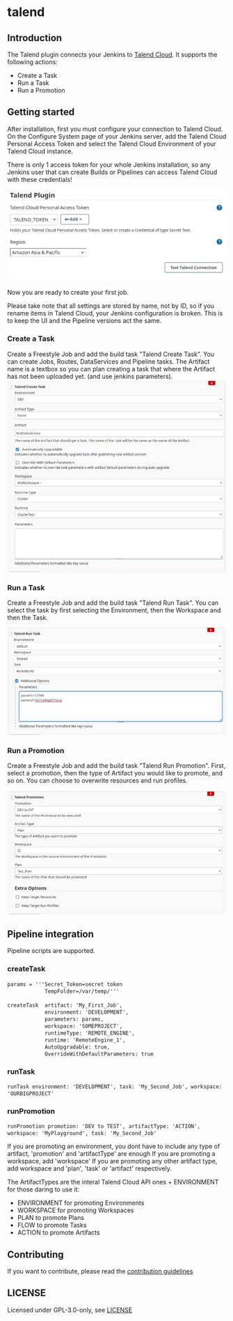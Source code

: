 # talend

## Introduction

The Talend plugin connects your Jenkins to [Talend Cloud](https://cloud.talend.com). It supports the following actions:

- Create a Task
- Run a Task
- Run a Promotion

## Getting started

After installation, first you must configure your connection to Talend Cloud. On the Configure System page of your Jenkins server,
add the Talend Cloud Personal Access Token and select the Talend Cloud Environment of your Talend Cloud instance.

There is only 1 access token for your whole Jenkins installation, so any Jenkins user that can create Builds or Pipelines can access
Talend Cloud with these credentials!

![Configuration](docs/images/globalconfig.png "Global Configuration")

Now you are ready to create your first job.

Please take note that all settings are stored by name, not by ID, so if you rename items in Talend Cloud, your Jenkins configuration is
broken. This is to keep the UI and the Pipeline versions act the same.

### Create a Task

Create a Freestyle Job and add the build task "Talend Create Task". You can create Jobs, Routes, DataServices and Pipeline tasks.
The Artifact name is a textbox so you can plan creating a task that where the Artifact has not been uploaded yet. (and use jenkins parameters).
![Create a New Task Image](docs/images/createtask.png "Create a New Task")

### Run a Task

Create a Freestyle Job and add the build task "Talend Run Task". You can select the task by first selecting the 
Environment, then the Workspace and then the Task.

![Run a Task Image](docs/images/runtask.png "Run a Task")


### Run a Promotion

Create a Freestyle Job and add the build task "Talend Run Promotion". First, select a promotion, then the type of Artifact you would 
like to promote, and so on.
You can choose to overwrite resources and run profiles.

![Run a Task Image](docs/images/runpromotion.png "Run a Task")


## Pipeline integration

Pipeline scripts are supported. 

### createTask

```
params = '''Secret_Token=secret token
            TempFolder=/var/temp/''' 
    
createTask  artifact: 'My_First_Job', 
            environment: 'DEVELOPMENT', 
            parameters: params,
            workspace: 'SOMEPROJECT',
            runtimeType: 'REMOTE_ENGINE',
            runtime: 'RemoteEngine_1',
            AutoUpgradable: true,
            OverrideWithDefaultParameters: true
```

### runTask

```
runTask environment: 'DEVELOPMENT', task: 'My_Second_Job', workspace: 'OURBIGPROJECT'
```

### runPromotion

```
runPromotion promotion: 'DEV to TEST', artifactType: 'ACTION', workspace: 'MyPlayground', task: 'My_Second_Job'
```

If you are promoting an environment, you dont have to include any type of artifact, 'promotion' and 'artifactType' are enough
If you are promoting a workspace, add 'workspace'
If you are promoting any other artifact type, add workspace and 'plan', 'task' or 'artifact' respectively.

The ArtifactTypes are the interal Talend Cloud API ones + ENVIRONMENT for those daring to use it:

- ENVIRONMENT for promoting Environments
- WORKSPACE for promoting Workspaces
- PLAN to promote Plans
- FLOW to promote Tasks
- ACTION to promote Artifacts


## Contributing

If you want to contribute, please read the [contribution guidelines](CONTRIBUTING.md)

## LICENSE

Licensed under GPL-3.0-only, see [LICENSE](LICENSE.md)

